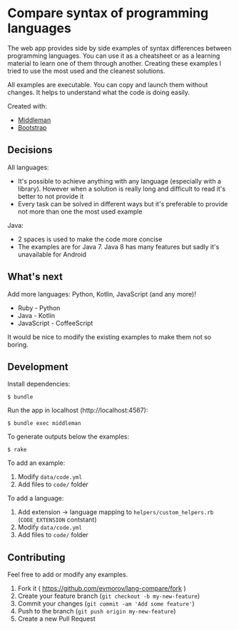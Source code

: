 # Compare syntax of programming languages

The web app provides side by side examples of syntax differences between programming languages. You can use it as a cheatsheet or as a learning material to learn one of them through another. Creating these examples I tried to use the most used and the cleanest solutions.

All examples are executable. You can copy and launch them without changes. It helps to understand what the code is doing easily.

Created with:
* [Middleman](https://middlemanapp.com)
* [Bootstrap](http://getbootstrap.com)

## Decisions

All languages:
* It's possible to achieve anything with any language (especially with a library). However when a solution is really long and difficult to read it's better to not provide it
* Every task can be solved in different ways but it's preferable to provide not more than one the most used example

Java:
* 2 spaces is used to make the code more concise
* The examples are for Java 7. Java 8 has many features but sadly it's unavailable for Android

## What's next

Add more languages: Python, Kotlin, JavaScript (and any more)!
* Ruby - Python
* Java - Kotlin
* JavaScript - CoffeeScript

It would be nice to modify the existing examples to make them not so boring.

## Development

Install dependencies:

    $ bundle

Run the app in localhost (http://localhost:4567):

    $ bundle exec middleman

To generate outputs below the examples:

    $ rake

To add an example:

1. Modify `data/code.yml`
2. Add files to `code/` folder

To add a language:

1. Add extension -> language mapping to `helpers/custom_helpers.rb` (`CODE_EXTENSION` contstant)
2. Modify `data/code.yml`
3. Add files to `code/` folder

## Contributing

Feel free to add or modify any examples.

1. Fork it ( https://github.com/evmorov/lang-compare/fork )
2. Create your feature branch (`git checkout -b my-new-feature`)
3. Commit your changes (`git commit -am 'Add some feature'`)
4. Push to the branch (`git push origin my-new-feature`)
5. Create a new Pull Request

